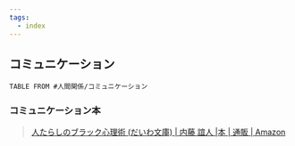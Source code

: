 ```yaml
---
tags:
  - index
---
```

## コミュニケーション

```dataview
TABLE FROM #人間関係/コミュニケーション 
```

### コミュニケーション本
>[人たらしのブラック心理術 (だいわ文庫) | 内藤 誼人 |本 | 通販 | Amazon](https://www.amazon.co.jp/%E4%BA%BA%E3%81%9F%E3%82%89%E3%81%97%E3%81%AE%E3%83%96%E3%83%A9%E3%83%83%E3%82%AF%E5%BF%83%E7%90%86%E8%A1%93-%E3%81%A0%E3%81%84%E3%82%8F%E6%96%87%E5%BA%AB-%E5%86%85%E8%97%A4-%E8%AA%BC%E4%BA%BA/dp/447930195X?asin=447930195X&revisionId=&format=4&depth=1)

